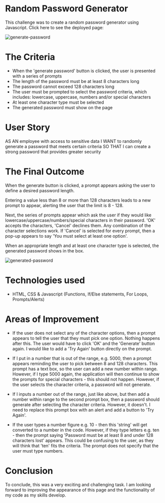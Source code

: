 # Random Password Generator

This challenge was to create a random password generator using Javascript. Click here to see the deployed page:

![generate-password](https://user-images.githubusercontent.com/101473841/164995560-4427d35b-4a67-4373-a073-57351f4cce45.png)

# The Criteria

- When the 'generate password' button is clicked, the user is presented with a series of prompts
- The length of the password must be at least 8 characters long
- The password cannot exceed 128 characters long
- The user must be prompted to select the password criteria, which includes: lowercase, uppercase, numbers and/or special characters
- At least one character type must be selected
- The generated password must show on the page

# User Story

AS AN employee with access to sensitive data
I WANT to randomly generate a password that meets certain criteria
SO THAT I can create a strong password that provides greater security

# The Final Outcome

When the generate button is clicked, a prompt appears asking the user to define a desired password length.

Entering a value less than 8 or more than 128 characters leads to a new prompt to appear, alerting the user that the limit is 8 - 128.

Next, the series of prompts appear which ask the user if they would like lowercase/uppercase/numbers/special characters in their password. 'OK' accepts the characters, 'Cancel' declines them. Any combination of the character selections work.
If 'Cancel' is selected for every prompt, then a pop-up appears to say 'You must select at least one option'.

When an appropriate length and at least one character type is selected, the generated password shows in the box.


![generated-password](https://user-images.githubusercontent.com/101473841/164995593-e036dee2-1836-442a-bddc-4ac3e2cee930.png)



# Technologies used

- HTML, CSS & Javascript (Functions, If/Else statements, For Loops, Prompts/Alerts)

# Areas of Improvement

- If the user does not select any of the character options, then a prompt appears to tell the user that they must pick one option. Nothing happens after this. The user would have to click 'OK' and the 'Generate' button again. I would like to add a 'Try Again' button directly on the prompt.

- If I put in a number that is out of the range, e.g. 5000, then a prompt appears reminding the user to pick between 8 and 128 characters. This prompt has a text box, so the user can add a new number within range. However, if I type 5000 again, the application will then continue to show the prompts for special characters - this should not happen. However, if the user selects the character criteria, a password will not generate.

- If I inputs a number out of the range, just like above, but then add a number within range to the second prompt box, then a password should generate after selecting the character criteria. However, it doesn't. I need to replace this prompt box with an alert and add a button to 'Try Again'.

- If the user types a number figure e.g. 10 - then this 'string' will get converted to a number in the code. However, if they type letters e.g. ten - then the prompt saying 'Password must be at least 8 and under 128 characters lost' appears. This could be confusing to the user, as they will think that 'ten' fits the criteria. The prompt does not specify that the user must type numbers.

# Conclusion

To conclude, this was a very exciting and challenging task. I am looking forward to improving the appearance of this page and the functionality of my code as my skills develop.
